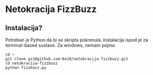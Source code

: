 Netokracija FizzBuzz
=====

Instalacija?
----

Potreban je Python da bi se skripta pokrenula. Instalacija ispod je za terminal-based sustave. Za windows, nemam pojma.

```shell
cd ~
git clone git@github.com:0x19/netokracija-fizzbuzz.git
cd netokracija-fizzbuzz
python fizzbuzz.py
```
